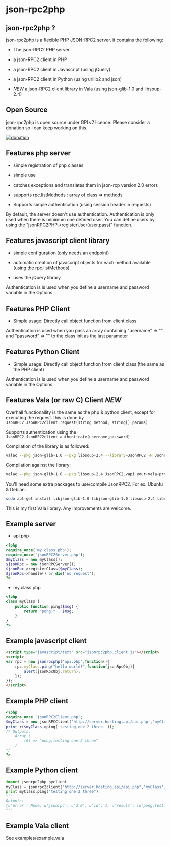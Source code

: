 json-rpc2php
============
json-rpc2php ?
--------------

json-rpc2php is a flexible PHP JSON-RPC2 server.
it contains the following:
* The json-RPC2 PHP server

* a json-RPC2 client in PHP

* a json-RPC2 client in Javascript (using jQuery)

* a json-RPC2 client in Python (using urllib2 and json)

* *NEW* a json-RPC2 client library in Vala (using json-glib-1.0 and libsoup-2.4)

Open Source
------------

json-rpc2php is open source under GPLv2 licence. Please consider a donation so I can keep working on this.

[![donation](https://www.paypalobjects.com/en_US/i/btn/btn_donate_SM.gif)](https://www.paypal.com/cgi-bin/webscr?cmd=_donations&business=J8RZGZC5WPZDU&lc=BE&item_name=Stijn%20Van%20Campenhout%20Develops&item_number=CODE%20DONTATION&currency_code=EUR&bn=PP%2dDonationsBF%3abtn_donate_SM%2egif%3aNonHosted)

Features php server
--------------------
* simple registration of php classes

* simple use

* catches exceptions and translates them in json-rcp version 2.0 errors

* supports rpc.listMethods : array of class => methods

* Supports simple authentication (using session header in requests)

By default, the server doesn't use authentication. Authentication is only used when there is minimum one defined user. You can define users by using the "jsonRPC2PHP->registerUser(user,pass)" function.

Features javascript client library
----------------------------------
* simple configuration (only needs an endpoint)

* automatic creation of javascript objects for each method available (using the rpc.listMethods)

* uses the jQuery library

Authentication is is used when you define a username and password variable in the Options

Features PHP Client 
-------------------
* Simple usage: Directly call object function from client class

Authentication is used when you pass an array containing "username" => "" and "password" => "" to the class init as the last parameter

Features Python Client
----------------------
* Simple usage: Directly call object function from client class (the same as the PHP client)

Authentication is is used when you define a username and password variable in the Options

Features Vala (or raw C) Client *NEW*
-------------------------------------

Overhall functionallity is the same as the php & python client, except for
executing the request. this is done by `JsonRPC2.JsonRPC2client.request(string method, string[] params)`

Supports authentication using the `JsonRPC2.JsonRPC2client.authenticate(username,password)`

Compilation of the library is as followed:

```bash
valac --pkg json-glib-1.0 --pkg libsoup-2.4 --library=JsonRPC2 -H JsonRPC2.h jsonrpc2.vala -X -fPIC -X -shared -o JsonRPC2.so
```

Compilation against the library:

```bash
valac --pkg json-glib-1.0 --pkg libsoup-2.4 JsonRPC2.vapi your-vala-project.vala -X JsonRPC2.so -X -I . -o your-vala-project
```

You'll need some extra packages to use/compile JsonRPC2. For ex. Ubuntu & Debian:
```bash
sudo apt-get install libjson-glib-1.0 libjson-glib-1.0 libsoup-2.4 libsoup-2.4-dev #I think
```

This is my first Vala library. Any improvements are welcome.


Example server
--------------
* api.php

```php
<?php
require_once('my.class.php');
require_once('jsonRPC2Server.php');
$myClass = new myClass();
$jsonRpc = new jsonRPCServer();
$jsonRpc->registerClass($myClass);
$jsonRpc->handle() or die('no request');
?>
```
* my.class.php

```php
<?php
class myClass {
	public function ping($msg) {
		return "pong:" . $msg;
	}
}
?>
```

Example javascript client
------------------------
```html
<script type="javascript/text" src="jsonrpc2php.client.js"></script>
<script>
var rpc = new jsonrpcphp('api.php',function(){
	rpc.myClass.ping("hello world!",function(jsonRpcObj){
		alert(jsonRpcObj.return);
	});
});
</script>
```
Example PHP client
------------------

```php
<?php
require_once 'jsonRPC2Client.php';
$myClass = new jsonRPCClient('http://server.hosting.api/api.php','myClass');
print_r($myClass->ping('testing one 2 three.'));
/* Outputs:
 	Array (
 		[0] => "pong:testing one 2 three"
	)
*/
?>
```

Example Python client
---------------------

```python
import jsonrpc2php-pyclient
myClass = jsonrpc2client("http://server.hosting.api/api.php",'myClass')
print myClass.ping("testing one 2 three")
"""
Outputs:
{u'error': None, u'jsonrpc': u'2.0', u'id': 1, u'result': [u'pong:testing one 2 three']}
"""
```
Example Vala client
-------------------

See examples/example.vala
